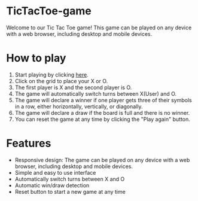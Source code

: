 # TicTacToe-game

Welcome to our Tic Tac Toe game! This game can be played on any device with a web browser, including desktop and mobile devices.

# How to play
1. Start playing by clicking <a href="https://aditilism.github.io/Tix-Tac-Toe-Game/">here</a>.
2. Click on the grid to place your X or O.
3. The first player is X and the second player is O.
4. The game will automatically switch turns between X(User) and O.
5. The game will declare a winner if one player gets three of their symbols in a row, either horizontally, vertically, or diagonally.
6. The game will declare a draw if the board is full and there is no winner.
7. You can reset the game at any time by clicking the "Play again" button.

# Features
* Responsive design: The game can be played on any device with a web browser, including desktop and mobile devices.
* Simple and easy to use interface
* Automatically switch turns between X and O
* Automatic win/draw detection
* Reset button to start a new game at any time


